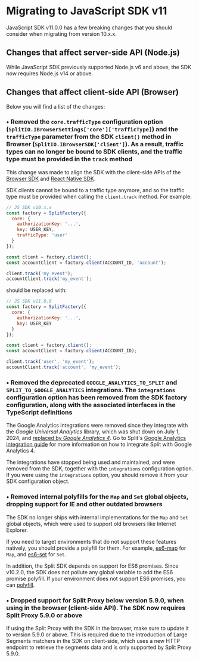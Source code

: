 # Migrating to JavaScript SDK v11

JavaScript SDK v11.0.0 has a few breaking changes that you should consider when migrating from version 10.x.x.

## Changes that affect server-side API (Node.js)

While JavaScript SDK previously supported Node.js v6 and above, the SDK now requires Node.js v14 or above.

## Changes that affect client-side API (Browser)

Below you will find a list of the changes:

### • Removed the `core.trafficType` configuration option (`SplitIO.IBrowserSettings['core']['trafficType]`) and the `trafficType` parameter from the SDK `client()` method in Browser (`SplitIO.IBrowserSDK['client']`). As a result, traffic types can no longer be bound to SDK clients, and the traffic type must be provided in the `track` method

This change was made to align the SDK with the client-side APIs of the [Browser SDK](https://help.split.io/hc/en-us/articles/360058730852-Browser-SDK) and [React Native SDK](https://help.split.io/hc/en-us/articles/4406066357901-React-Native-SDK).

SDK clients cannot be bound to a traffic type anymore, and so the traffic type must be provided when calling the `client.track` method. For example:

```javascript
// JS SDK v10.x.x
const factory = SplitFactory({
  core: {
    authorizationKey: '...',
    key: USER_KEY,
    trafficType: 'user'
  }
});

const client = factory.client();
const accountClient = factory.client(ACCOUNT_ID, 'account');

client.track('my_event');
accountClient.track('my_event');
```

should be replaced with:

```javascript
// JS SDK v11.0.0
const factory = SplitFactory({
  core: {
    authorizationKey: '...',
    key: USER_KEY
  }
});

const client = factory.client();
const accountClient = factory.client(ACCOUNT_ID);

client.track('user', 'my_event');
accountClient.track('account', 'my_event');
```

### • Removed the deprecated `GOOGLE_ANALYTICS_TO_SPLIT` and `SPLIT_TO_GOOGLE_ANALYTICS` integrations. The `integrations` configuration option has been removed from the SDK factory configuration, along with the associated interfaces in the TypeScript definitions

The Google Analytics integrations were removed since they integrate with the *Google Universal Analytics* library, which was shut down on July 1, 2024, and [replaced by *Google Analytics 4*](https://support.google.com/analytics/answer/11583528?hl=en). Go to Split's [Google Analytics integration guide](https://help.split.io/hc/en-us/articles/360040838752-Google-Analytics) for more information on how to integrate Split with Google Analytics 4.

The integrations have stopped being used and maintained, and were removed from the SDK, together with the `integrations` configuration option. If you were using the `integrations` option, you should remove it from your SDK configuration object.

### • Removed internal polyfills for the `Map` and `Set` global objects, dropping support for IE and other outdated browsers

The SDK no longer ships with internal implementations for the `Map` and `Set` global objects, which were used to support old browsers like Internet Explorer.

If you need to target environments that do not support these features natively, you should provide a polyfill for them. For example, [es6-map](https://github.com/medikoo/es6-map) for `Map`, and [es6-set](https://github.com/medikoo/es6-set) for `Set`.

In addition, the Split SDK depends on support for ES6 promises. Since v10.2.0, the SDK does not pollute any global variable to add the ES6 promise polyfill. If your environment does not support ES6 promises, you can [polyfill](https:/github.com/stefanpenner/es6-promise).

### • Dropped support for Split Proxy below version 5.9.0, when using in the browser (client-side API). The SDK now requires Split Proxy 5.9.0 or above

If using the Split Proxy with the SDK in the browser, make sure to update it to version 5.9.0 or above. This is required due to the introduction of Large Segments matchers in the SDK on client-side, which uses a new HTTP endpoint to retrieve the segments data and is only supported by Split Proxy 5.9.0.
